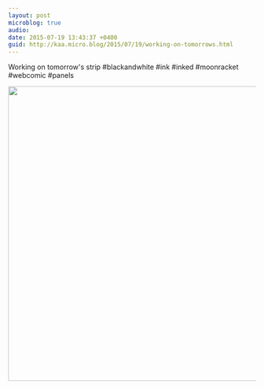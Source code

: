 ```yaml
---
layout: post
microblog: true
audio: 
date: 2015-07-19 13:43:37 +0400
guid: http://kaa.micro.blog/2015/07/19/working-on-tomorrows.html
---
```

Working on tomorrow's strip #blackandwhite #ink #inked #moonracket #webcomic #panels

<img src="https://micro.kaa.bz/uploads/2018/be3083b880.jpg" width="600" height="600" />
